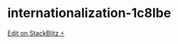 # internationalization-1c8lbe

[Edit on StackBlitz ⚡️](https://stackblitz.com/edit/internationalization-1c8lbe)